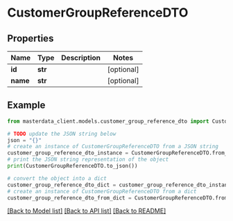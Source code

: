 # CustomerGroupReferenceDTO


## Properties

Name | Type | Description | Notes
------------ | ------------- | ------------- | -------------
**id** | **str** |  | [optional] 
**name** | **str** |  | [optional] 

## Example

```python
from masterdata_client.models.customer_group_reference_dto import CustomerGroupReferenceDTO

# TODO update the JSON string below
json = "{}"
# create an instance of CustomerGroupReferenceDTO from a JSON string
customer_group_reference_dto_instance = CustomerGroupReferenceDTO.from_json(json)
# print the JSON string representation of the object
print(CustomerGroupReferenceDTO.to_json())

# convert the object into a dict
customer_group_reference_dto_dict = customer_group_reference_dto_instance.to_dict()
# create an instance of CustomerGroupReferenceDTO from a dict
customer_group_reference_dto_from_dict = CustomerGroupReferenceDTO.from_dict(customer_group_reference_dto_dict)
```
[[Back to Model list]](../README.md#documentation-for-models) [[Back to API list]](../README.md#documentation-for-api-endpoints) [[Back to README]](../README.md)


